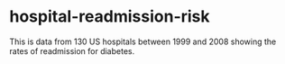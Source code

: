 # hospital-readmission-risk
This is data from 130 US hospitals between 1999 and 2008 showing the rates of readmission for diabetes.
